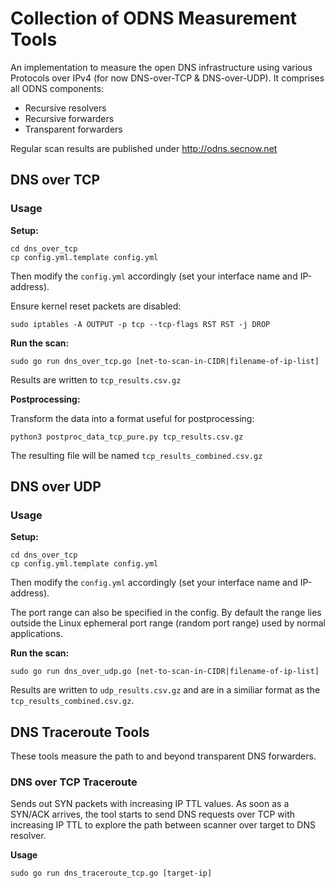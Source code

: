 # Collection of ODNS Measurement Tools

An implementation to measure the open DNS infrastructure using various Protocols over IPv4 (for now DNS-over-TCP & DNS-over-UDP).
It comprises all ODNS components: 
- Recursive resolvers
- Recursive forwarders
- Transparent forwarders

Regular scan results are published under http://odns.secnow.net

## DNS over TCP

### Usage
**Setup:**
```
cd dns_over_tcp
cp config.yml.template config.yml
```

Then modify the `config.yml` accordingly (set your interface name and IP-address).

Ensure kernel reset packets are disabled:

```
sudo iptables -A OUTPUT -p tcp --tcp-flags RST RST -j DROP
```


**Run the scan:**
```
sudo go run dns_over_tcp.go [net-to-scan-in-CIDR|filename-of-ip-list]
```

Results are written to `tcp_results.csv.gz`

**Postprocessing:**

Transform the data into a format useful for postprocessing:
```
python3 postproc_data_tcp_pure.py tcp_results.csv.gz
```

The resulting file will be named `tcp_results_combined.csv.gz`

## DNS over UDP

### Usage
**Setup:**
```
cd dns_over_tcp
cp config.yml.template config.yml
```

Then modify the `config.yml` accordingly (set your interface name and IP-address).

The port range can also be specified in the config. By default the range lies outside the Linux ephemeral port range (random port range) used by normal applications.

**Run the scan:**
```
sudo go run dns_over_udp.go [net-to-scan-in-CIDR|filename-of-ip-list]
```

Results are written to `udp_results.csv.gz` and are in a similiar format as the `tcp_results_combined.csv.gz`.



## DNS Traceroute Tools
These tools measure the path to and beyond transparent DNS forwarders. 
### DNS over TCP Traceroute
Sends out SYN packets with increasing IP TTL values.
As soon as a SYN/ACK arrives, the tool starts to send DNS requests over TCP with increasing IP TTL to explore the path between scanner over target to DNS resolver.

**Usage**
```
sudo go run dns_traceroute_tcp.go [target-ip]
```
